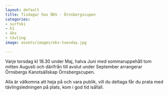 ```yaml
---
layout: default
title: Tisdagar hos ÖKS - Örnsbergscupen
categories:
- surfski
- k1
- öks
- tävling
image: assets/images/oks-tuesday.jpg

---
```

Varje torsdag kl 18.30 under Maj, halva Juni med sommaruppehåll tom mitten Augusti och därifrån till avslut under September arrangerar Örnsbergs Kanotsällskap Örnsbergscupen.

Alla är välkomna att heja på och vara publik, vill du deltaga får du prata med tävlingsledningen på plats, kom i god tid isåfall.